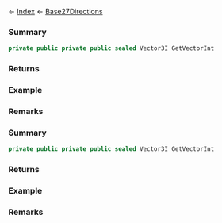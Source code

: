 ← [Index](Api-Index) ← [Base27Directions](VRageMath.Base27Directions)

### Summary

```csharp
private public private public sealed Vector3I GetVectorInt
```

### Returns

### Example

### Remarks

### Summary

```csharp
private public private public sealed Vector3I GetVectorInt
```

### Returns

### Example

### Remarks

